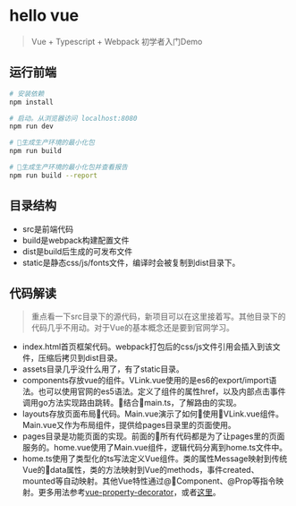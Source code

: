 # hello vue

>  Vue + Typescript + Webpack 初学者入门Demo

## 运行前端

``` bash
# 安装依赖
npm install

# 启动。从浏览器访问 localhost:8080
npm run dev

# 生成生产环境的最小化包
npm run build

# 生成生产环境的最小化包并查看报告
npm run build --report
```

## 目录结构
- src是前端代码
- build是webpack构建配置文件
- dist是build后生成的可发布文件
- static是静态css/js/fonts文件，编译时会被复制到dist目录下。

## 代码解读

> 重点看一下src目录下的源代码，新项目可以在这里接着写。其他目录下的代码几乎不用动。对于Vue的基本概念还是要到官网学习。

- index.html首页框架代码。webpack打包后的css/js文件引用会插入到该文件，压缩后拷贝到dist目录。
- assets目录几乎没什么用了，有了static目录。
- components存放vue的组件。VLink.vue使用的是es6的export/import语法。也可以使用官网的es5语法。定义了组件的属性href，以及内部点击事件调用go方法实现路由跳转。结合main.ts，了解路由的实现。
- layouts存放页面布局代码。Main.vue演示了如何使用VLink.vue组件。Main.vue又作为布局组件，提供给pages目录里的页面使用。
- pages目录是功能页面的实现。前面的所有代码都是为了让pages里的页面服务的。home.vue使用了Main.vue组件，逻辑代码分离到home.ts文件中。
- home.ts使用了类型化的ts写法定义Vue组件。类的属性Message映射到传统Vue的data属性，类的方法映射到Vue的methods，事件created、mounted等自动映射。其他Vue特性通过@Component、@Prop等指令映射。更多用法参考[vue-property-decorator](https://github.com/kaorun343/vue-property-decorator)，或者[这里](https://www.cnblogs.com/crazycode2/p/7821389.html)。
